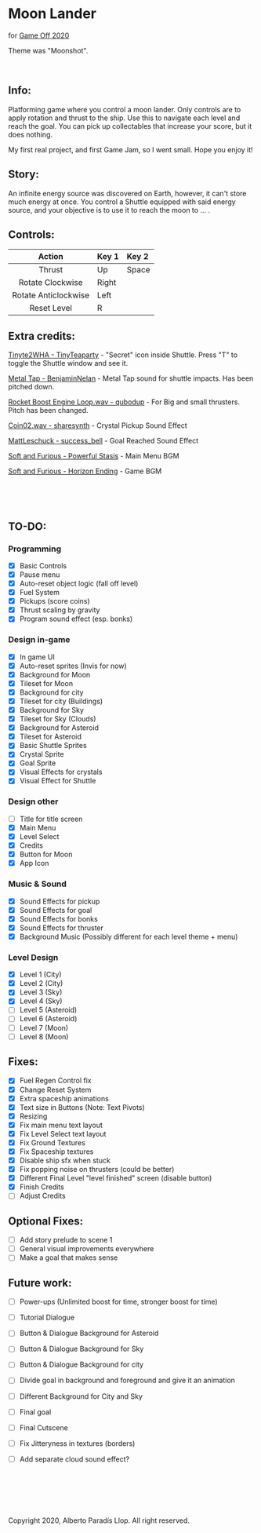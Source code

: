 # Moon Lander
for [Game Off 2020](https://itch.io/jam/game-off-2020)

Theme was "Moonshot".

&nbsp;

## Info:

Platforming game where you control a moon lander. Only controls are to apply rotation and thrust to the ship. Use this to navigate each level and reach the goal. You can pick up collectables that increase your score, but it does nothing.

My first real project, and first Game Jam, so I went small. Hope you enjoy it!

## Story:

An infinite energy source was discovered on Earth, however, it can't store much energy at once. You control a Shuttle equipped with said energy source, and your objective is to use it to reach the moon to ... .

## Controls:

Action | Key 1 | Key 2
:---: | :--- | :---
Thrust | Up | Space
Rotate Clockwise | Right | 
Rotate Anticlockwise | Left | 
Reset Level | R |

## Extra credits:

[Tinyte2WHA - TinyTeaparty](https://twitter.com/TinyTrashMnstr) - "Secret" icon inside Shuttle. Press "T" to toggle the Shuttle window and see it.

[Metal Tap - BenjaminNelan](https://freesound.org/people/BenjaminNelan/sounds/410363/) - Metal Tap sound for shuttle impacts. Has been pitched down.

[Rocket Boost Engine Loop.wav - qubodup](https://freesound.org/people/qubodup/sounds/146770/) - For Big and small thrusters. Pitch has been changed.

[Coin02.wav - sharesynth](https://freesound.org/people/sharesynth/sounds/341229/) - Crystal Pickup Sound Effect

[MattLeschuck - success_bell](https://freesound.org/people/MattLeschuck/sounds/511484/) - Goal Reached Sound Effect

[Soft and Furious - Powerful Stasis](https://freemusicarchive.org/music/Soft_and_Furious/You_know_where_to_find_me/Soft_and_Furious_-_You_know_where_to_find_me_-_07_Powerful_Stasis) - Main Menu BGM

[Soft and Furious - Horizon Ending](https://freemusicarchive.org/music/Soft_and_Furious/You_know_where_to_find_me/Soft_and_Furious_-_You_know_where_to_find_me_-_09_Horizon_Ending) - Game BGM


&nbsp;

&nbsp;



## TO-DO:

### Programming
- [X] Basic Controls
- [X] Pause menu
- [X] Auto-reset object logic (fall off level)
- [X] Fuel System
- [X] Pickups (score coins)  
- [X] Thrust scaling by gravity
- [X] Program sound effect (esp. bonks)

### Design in-game
- [X] In game UI
- [X] Auto-reset sprites (Invis for now)
- [X] Background for Moon
- [X] Tileset for Moon
- [X] Background for city
- [X] Tileset for city (Buildings)
- [X] Background for Sky
- [X] Tileset for Sky (Clouds)
- [X] Background for Asteroid
- [X] Tileset for Asteroid
- [X] Basic Shuttle Sprites
- [X] Crystal Sprite
- [X] Goal Sprite
- [X] Visual Effects for crystals
- [X] Visual Effect for Shuttle

### Design other
- [ ] Title for title screen
- [X] Main Menu
- [X] Level Select
- [X] Credits
- [X] Button for Moon
- [X] App Icon

### Music & Sound
- [X] Sound Effects for pickup
- [X] Sound Effects for goal
- [X] Sound Effects for bonks
- [X] Sound Effects for thruster
- [X] Background Music (Possibly different for each level theme + menu)

### Level Design
- [X] Level 1 (City)
- [X] Level 2 (City)
- [X] Level 3 (Sky)
- [X] Level 4 (Sky)
- [ ] Level 5 (Asteroid)
- [ ] Level 6 (Asteroid)
- [ ] Level 7 (Moon)
- [ ] Level 8 (Moon)

## Fixes:
- [X] Fuel Regen Control fix
- [X] Change Reset System
- [X] Extra spaceship animations
- [X] Text size in Buttons (Note: Text Pivots)
- [X] Resizing
- [X] Fix main menu text layout
- [X] Fix Level Select text layout
- [X] Fix Ground Textures
- [X] Fix Spaceship textures
- [X] Disable ship sfx when stuck
- [X] Fix popping noise on thrusters (could be better)
- [X] Different Final Level "level finished" screen (disable button)
- [X] Finish Credits
- [ ] Adjust Credits

## Optional Fixes:
- [ ] Add story prelude to scene 1
- [ ] General visual improvements everywhere
- [ ] Make a goal that makes sense

## Future work:
- [ ] Power-ups (Unlimited boost for time, stronger boost for time)
- [ ] Tutorial Dialogue
- [ ] Button & Dialogue Background for Asteroid
- [ ] Button & Dialogue Background for Sky
- [ ] Button & Dialogue Background for city
- [ ] Divide goal in background and foreground and give it an animation
- [ ] Different Background for City and Sky
- [ ] Final goal
- [ ] Final Cutscene
- [ ] Fix Jitteryness in textures (borders)
- [ ] Add separate cloud sound effect?



&nbsp;
 
&nbsp;

&nbsp;

Copyright 2020, Alberto Paradís Llop. All right reserved.
